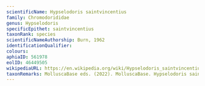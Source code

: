 ```yaml
---
scientificName: Hypselodoris saintvincentius
family: Chromodorididae
genus: Hypselodoris
specificEpithet: saintvincentius
taxonRank: species
scientificNameAuthorship: Burn, 1962
identificationQualifier: 
colours:
aphiaID: 561978
eolID: 46449505
wikipediaURL: https://en.wikipedia.org/wiki/Hypselodoris_saintvincentius
taxonRemarks: MolluscaBase eds. (2022). MolluscaBase. Hypselodoris saintvincentius Burn, 1962. Accessed through: World Register of Marine Species at: https://www.marinespecies.org/aphia.php?p=taxdetails&id=561978 on 2022-02-24
---
```

